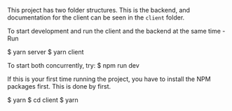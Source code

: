 This project has two folder structures. This is the backend, and documentation for the client can be seen in the `client` folder.

To start development and run the client and the backend at the same time - Run

$ yarn server
$ yarn client

To start both concurrently, try:
$ npm run dev

If this is your first time running the project, you have to install the NPM packages first. This is done by first.

$ yarn
$ cd client
$ yarn
